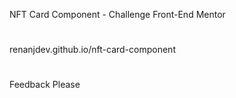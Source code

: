 NFT Card Component - Challenge Front-End Mentor
#
renanjdev.github.io/nft-card-component
#
Feedback Please
